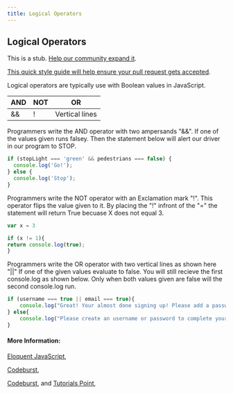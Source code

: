 ```yaml
---
title: Logical Operators
---
```

## Logical Operators

This is a stub. <a href='https://github.com/freecodecamp/guides/tree/master/src/pages/javascript/logical-operators/index.md' target='_blank' rel='nofollow'>Help our community expand it</a>.

<a href='https://github.com/freecodecamp/guides/blob/master/README.md' target='_blank' rel='nofollow'>This quick style guide will help ensure your pull request gets accepted</a>.

<!-- The article goes here, in GitHub-flavored Markdown. Feel free to add YouTube videos, images, and CodePen/JSBin embeds  -->

Logical operators are typically use with Boolean values in JavaScript.

| AND | NOT |OR |
| --- | --- | --- |
| &&  |  !  |Vertical lines |



Programmers write the AND operator with two ampersands "&&".
If one of the values given runs falsey. 
Then the statement below will alert 
our driver in our program to STOP.

```javascript
if (stopLight === 'green' && pedestrians === false) {
  console.log('Go!');
} else {
  console.log('Stop');
}

```
Programmers write the NOT operator with an Exclamation mark "!". 
This operator flips the value given to it. 
By placing the "!" infront of the "=" the statement will return True becuase X does not equal 3. 

```javascript
var x = 3

if (x != 1){
return console.log(true);
}
```
Programmers write the OR operator with two vertical lines as shown here "||"
If one of the given values evaluate to false. 
You will still recieve the first console.log as shown below.
Only when both values given are false will the second console.log run.

```javascript
if (username === true || email === true){
	console.log("Great! Your almost done signing up! Please add a password to complete your account information");
} else{
	console.log("Please create an username or password to complete your account information");
}

```
#### More Information:


<!-- Please add any articles you think might be helpful to read before writing the article -->
[Eloquent JavaScript](http://eloquentjavascript.net/01_values.html),

[Codeburst](https://codeburst.io/javascript-and-logical-operators-89b2ac3409f8),

[Codeburst](https://codeburst.io/javascript-and-logical-operators-89b2ac3409f8),
and
[Tutorials Point](https://www.tutorialspoint.com/javascript/javascript_operators.htm),
